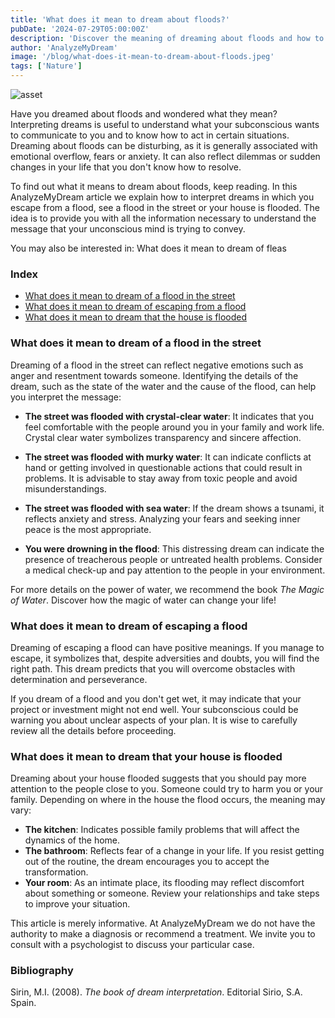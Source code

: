 ```yaml
---
title: 'What does it mean to dream about floods?'
pubDate: '2024-07-29T05:00:00Z'
description: 'Discover the meaning of dreaming about floods and how to interpret the different situations that appear in these dreams.'
author: 'AnalyzeMyDream'
image: '/blog/what-does-it-mean-to-dream-about-floods.jpeg'
tags: ['Nature']
---
```


![asset](/blog/what-does-it-mean-to-dream-about-floods.jpeg)

Have you dreamed about floods and wondered what they mean? Interpreting dreams is useful to understand what your subconscious wants to communicate to you and to know how to act in certain situations. Dreaming about floods can be disturbing, as it is generally associated with emotional overflow, fears or anxiety. It can also reflect dilemmas or sudden changes in your life that you don't know how to resolve.

To find out what it means to dream about floods, keep reading. In this AnalyzeMyDream article we explain how to interpret dreams in which you escape from a flood, see a flood in the street or your house is flooded. The idea is to provide you with all the information necessary to understand the message that your unconscious mind is trying to convey.

You may also be interested in: 
What does it mean to dream of fleas

### Index

- [What does it mean to dream of a flood in the street](#what-does-it-mean-to-dream-of-a-flood-in-the-street)
- [What does it mean to dream of escaping from a flood](#what-does-it-mean-to-dream-of-escaping-from-a-flood)
- [What does it mean to dream that the house is flooded](#what-does-it-mean-to-dream-that-the-house-is-flooded)

### What does it mean to dream of a flood in the street

Dreaming of a flood in the street can reflect negative emotions such as anger and resentment towards someone. Identifying the details of the dream, such as the state of the water and the cause of the flood, can help you interpret the message:

- **The street was flooded with crystal-clear water**: It indicates that you feel comfortable with the people around you in your family and work life. Crystal clear water symbolizes transparency and sincere affection.
- **The street was flooded with murky water**: It can indicate conflicts at hand or getting involved in questionable actions that could result in problems. It is advisable to stay away from toxic people and avoid misunderstandings.
- **The street was flooded with sea water**: If the dream shows a tsunami, it reflects anxiety and stress. Analyzing your fears and seeking inner peace is the most appropriate. 

- **You were drowning in the flood**: This distressing dream can indicate the presence of treacherous people or untreated health problems. Consider a medical check-up and pay attention to the people in your environment.

For more details on the power of water, we recommend the book *The Magic of Water*. Discover how the magic of water can change your life!

### What does it mean to dream of escaping a flood

Dreaming of escaping a flood can have positive meanings. If you manage to escape, it symbolizes that, despite adversities and doubts, you will find the right path. This dream predicts that you will overcome obstacles with determination and perseverance.

If you dream of a flood and you don't get wet, it may indicate that your project or investment might not end well. Your subconscious could be warning you about unclear aspects of your plan. It is wise to carefully review all the details before proceeding.

### What does it mean to dream that your house is flooded

Dreaming about your house flooded suggests that you should pay more attention to the people close to you. Someone could try to harm you or your family. Depending on where in the house the flood occurs, the meaning may vary:

- **The kitchen**: Indicates possible family problems that will affect the dynamics of the home.
- **The bathroom**: Reflects fear of a change in your life. If you resist getting out of the routine, the dream encourages you to accept the transformation.
- **Your room**: As an intimate place, its flooding may reflect discomfort about something or someone. Review your relationships and take steps to improve your situation.

This article is merely informative. At AnalyzeMyDream we do not have the authority to make a diagnosis or recommend a treatment. We invite you to consult with a psychologist to discuss your particular case.

### Bibliography

Sirin, M.I. (2008). *The book of dream interpretation*. Editorial Sirio, S.A. Spain.